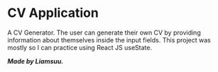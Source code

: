 # CV Application

A CV Generator. The user can generate their own CV by providing information about themselves inside the
input fields. This project was mostly so I can practice using React JS useState.

<I>
<b>
Made by Liamsuu.
